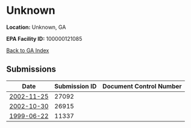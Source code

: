 # Unknown

**Location:** Unknown, GA

**EPA Facility ID:** 100000121085

[Back to GA Index](../../index.md)

## Submissions

| Date | Submission ID | Document Control Number |
|------|--------------|-------------------------|
| [2002-11-25](submissions/27092.md) | 27092 |  |
| [2002-10-30](submissions/26915.md) | 26915 |  |
| [1999-06-22](submissions/11337.md) | 11337 |  |
